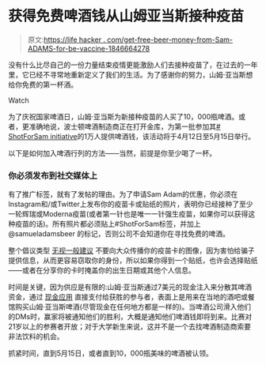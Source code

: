# 获得免费啤酒钱从山姆亚当斯接种疫苗

> 原文:[https://life hacker . com/get-free-beer-money-from-Sam-ADAMS-for-be-vaccine-1846664278](https://lifehacker.com/get-free-beer-money-from-sam-adams-for-being-vaccinated-1846664278)

没有什么比尽自己的一份力量结束疫情更能激励人们去接种疫苗了，在过去的一年里，它已经不寻常地重新定义了我们的生活。为了感谢你的努力，山姆·亚当斯想给你免费的第一杯酒。

Watch

为了庆祝国家啤酒日，山姆·亚当斯为新接种疫苗的人买了10，000瓶啤酒。或者，更准确地说，波士顿啤酒制造商正在打开金库，为第一批参加其[# ShotForSam initiative](https://www.instagram.com/p/CNXjPxhn-bO/)的1万人提供啤酒钱，该活动将于4月12日至5月15日举行。

以下是如何加入啤酒行列的方法——当然，前提是你至少喝了一杯。

### 你必须发布到社交媒体上

有了推广标签，就有了发帖的理由。为了申请Sam Adam的优惠，你必须在Instagram和/或Twitter上发布你的疫苗卡或贴纸的照片，表明你已经接种了至少一轮辉瑞或Moderna疫苗(或者第一针也是唯一一针强生疫苗，如果你可以获得这种疫苗的话)。所有照片都必须贴上#ShotForSam标签，并加上 @samueladamsbeer 的标记，否则公司不会知道你在寻找免费的啤酒。

整个倡议类型 [无视一般建议](https://twocents.lifehacker.com/dont-share-your-vaccine-card-on-social-media-1846170422) 不要向大众传播你的疫苗卡的图像，因为害怕给骗子提供信息，从而更容易窃取你的身份，所以如果你得到一个贴纸，也许会选择贴纸——或者在分享你的卡时掩盖你的出生日期或其他个人信息。

时间是关键，因为供应是有限的:山姆·亚当斯通过7美元的现金注入来分散其啤酒资金，通过 [现金应用](https://cash.app/) 直接支付给获胜的参与者，表面上是用来在当地的酒吧或餐馆购买山姆·亚当斯啤酒(尽管现金在任何地方都是一样的)。当啤酒公司滑入他们的DMs时，赢家将被通知他们的胜利，大概是通知他们啤酒钱即将到来。比赛对21岁以上的参赛者开放；对于大学新生来说，这并不是一个去找啤酒制造商索要非法饮料的机会。

抓紧时间，直到5月15日，或者直到10，000瓶美味的啤酒被认领。